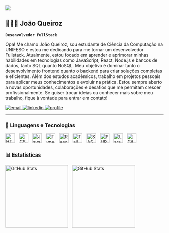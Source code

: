 <div>
    <img src="https://github.com/user-attachments/assets/ddc2259a-6298-494e-9225-d5ae5fbbe4c6" heigh="100px">
</div>

## 👩🏻‍💻 João Queiroz

**`Desenvolvedor FullStack`**

Opa! Me chamo João Queiroz, sou estudante de Ciência da Computação na UNIFESO e estou me dedicando para me tornar um desenvolvedor Fullstack. Atualmente, estou focado em aprender e aprimorar minhas habilidades em tecnologias como JavaScript, React, Node.js e bancos de dados, tanto SQL quanto NoSQL. Meu objetivo é dominar tanto o desenvolvimento frontend quanto o backend para criar soluções completas e eficientes. Além dos estudos acadêmicos, trabalho em projetos pessoais para aplicar meus conhecimentos e evoluir na prática. Estou sempre aberto a novas oportunidades, colaborações e desafios que me permitam crescer profissionalmente. Se quiser trocar ideias ou conhecer mais sobre meu trabalho, fique à vontade para entrar em contato!

<p align="left">
    <a href="https://mail.google.com/mail/u/0/#inbox?compose=GTvVlcSHxjXqrlcvcxRcKCctMddwSMwCNNjPTmrLDdskjdtfzFrMHFlbfmgZQrVvTmrrqBtQZvtTr">
        <img 
            alt="email" 
            title="Me chame no email!" 
            src="https://custom-icon-badges.demolab.com/badge/Email-gray.svg?logo=mail&logoColor=white&style=for-the-badge&labelColor=gray"
        />
    </a>
    <a href="https://www.linkedin.com/in/joão-queiroz7z/">
        <img 
            alt="linkedin" 
            title="Link para Linkedin" 
            src="https://custom-icon-badges.demolab.com/badge/Linkedin-gray.svg?logo=pape&logoColor=white&style=for-the-badge&labelColor=gray"
        />
    </a> 
    <a href="https://github.com/JoaoQueiroz7z">
        <img 
            alt="profile" 
            title="Meu perfil GitHub" 
            src="https://custom-icon-badges.demolab.com/github/followers/JoaoQueiroz7z?color=gray&labelColor=grya&style=for-the-badge&logo=github&label=Seguidores&logoColor=white"
        />
    </a>
</p>

---

### 🤖 Linguagens e Tecnologias

<img 
    align="left" 
    alt="HTML"
    title="HTML" 
    width="30px" 
    style="padding-right: 10px;" 
    src="https://cdn.jsdelivr.net/gh/devicons/devicon@latest/icons/html5/html5-original.svg" 
/>
<img 
    align="left" 
    alt="CSS" 
    title="CSS"
    width="30px" 
    style="padding-right: 10px;" 
    src="https://cdn.jsdelivr.net/gh/devicons/devicon@latest/icons/css3/css3-original.svg" 
/>
<img 
    align="left" 
    alt="JavaScript" 
    title="JavaScript"
    width="30px" 
    style="padding-right: 10px;" 
    src="https://cdn.jsdelivr.net/gh/devicons/devicon@latest/icons/javascript/javascript-original.svg" 
/>
<img 
    align="left" 
    alt="TypeScript"
    title="TypeScript" 
    width="30px" 
    style="padding-right: 10px;" 
    src="https://cdn.jsdelivr.net/gh/devicons/devicon@latest/icons/typescript/typescript-original.svg" 
/>
<img 
    align="left" 
    alt="React"
    title="React" 
    width="30px" 
    style="padding-right: 10px;" 
    src="https://cdn.jsdelivr.net/gh/devicons/devicon@latest/icons/react/react-original.svg" 
/>
<img 
    align="left" 
    alt="Tailwind" 
    title="Tailwind"
    width="30px" 
    style="padding-right: 10px;" 
    src="https://cdn.jsdelivr.net/gh/devicons/devicon@latest/icons/tailwindcss/tailwindcss-original.svg" 
/>
<img 
    align="left" 
    alt="SASS" 
    title="SASS"
    width="30px" 
    style="padding-right: 10px;" 
    src="https://cdn.jsdelivr.net/gh/devicons/devicon@latest/icons/sass/sass-original.svg" 
/>
<img 
    align="left" 
    alt="PHP" 
    title="PHP"
    width="30px" 
    style="padding-right: 10px;" 
    src="https://cdn.jsdelivr.net/gh/devicons/devicon@latest/icons/php/php-original.svg" 
/>
<img 
    align="left" 
    alt="Laravel" 
    title="Laravel"
    width="30px" 
    style="padding-right: 10px;" 
    src="https://cdn.jsdelivr.net/gh/devicons/devicon@latest/icons/laravel/laravel-original.svg" 
/>
<img 
    align="left" 
    alt="Git" 
    title="Git"
    width="30px" 
    style="padding-right: 10px;" 
    src="https://cdn.jsdelivr.net/gh/devicons/devicon@latest/icons/git/git-original.svg" 
/>

<br/>
<br/>

### 📊 Estatísticas

<p>
  <img 
    align="left" 
    alt="GitHub Stats" 
    height="200" 
    style="padding-right: 10px;" 
    src="https://github-readme-stats.vercel.app/api?username=JoaoQueiroz7z&show_icons=true&theme=dark&include_all_commits=true&locale=pt-br" 
  />

<img 
      align="left" 
      alt="GitHub Stats" 
      height="200" 
      src="https://github-readme-stats.vercel.app/api/top-langs/?username=JoaoQueiroz7z&theme=dark&layout=compact&custom_title=Tecnologias&langs_count=9" 
  />
</p>

